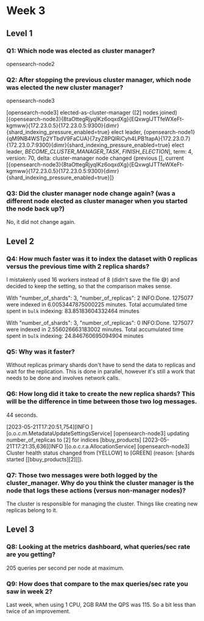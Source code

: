 # Week 3

## Level 1

### Q1: Which node was elected as cluster manager?
opensearch-node2

### Q2: After stopping the previous cluster manager, which node was elected the new cluster manager?
opensearch-node3

[opensearch-node3] elected-as-cluster-manager ([2] nodes joined)
        [{opensearch-node3}{8taOttegRjyqIKz6oqxdXg}{EQxwgIJTTfeWXeFt-kgmww}{172.23.0.5}{172.23.0.5:9300}{dimr}{shard_indexing_pressure_enabled=true} elect leader,
         {opensearch-node1}{qM9NB4WSTp2YTbdV9FaCUA}{7zyZ8PQlRiCyh4LPB1tapA}{172.23.0.7}{172.23.0.7:9300}{dimr}{shard_indexing_pressure_enabled=true} elect leader, _BECOME_CLUSTER_MANAGER_TASK_, _FINISH_ELECTION_],
         term: 4,
         version: 70,
         delta: cluster-manager node changed
         {previous [],
          current [{opensearch-node3}{8taOttegRjyqIKz6oqxdXg}{EQxwgIJTTfeWXeFt-kgmww}{172.23.0.5}{172.23.0.5:9300}{dimr}{shard_indexing_pressure_enabled=true}]}

### Q3: Did the cluster manager node change again? (was a different node elected as cluster manager when you started the node back up?)
No, it did not change again.

## Level 2

### Q4: How much faster was it to index the dataset with 0 replicas versus the previous time with 2 replica shards?
I mistakenly used 16 workers instead of 8 (didn't save the file 😅) and decided to keep the setting, so that the comparison makes sense.

With "number_of_shards": 3, "number_of_replicas": 2
INFO:Done. 1275077 were indexed in 6.0053447875000225 minutes.
Total accumulated time spent in `bulk` indexing: 83.85183604332464 minutes

With "number_of_shards": 3, "number_of_replicas": 0
INFO:Done. 1275077 were indexed in 2.556026663183002 minutes.
Total accumulated time spent in `bulk` indexing: 24.846760695094904 minutes

### Q5: Why was it faster?
Without replicas primary shards don't have to send the data to replicas and wait for the replication.
This is done in parallel, however it's still a work that needs to be done and involves network calls.

### Q6: How long did it take to create the new replica shards?  This will be the difference in time between those two log messages.
44 seconds.

[2023-05-21T17:20:51,754][INFO ][o.o.c.m.MetadataUpdateSettingsService] [opensearch-node3] updating number_of_replicas to [2] for indices [bbuy_products]
[2023-05-21T17:21:35,636][INFO ][o.o.c.r.a.AllocationService] [opensearch-node3] Cluster health status changed from [YELLOW] to [GREEN] (reason: [shards started [[bbuy_products][2]]]).


### Q7: Those two messages were both logged by the cluster_manager.  Why do you think the cluster manager is the node that logs these actions (versus non-manager nodes)?
The cluster is responsible for managing the cluster. Things like creating new replicas belong to it.


## Level 3

### Q8: Looking at the metrics dashboard, what queries/sec rate are you getting?
205 queries per second per node at maximum.

### Q9: How does that compare to the max queries/sec rate you saw in week 2?
Last week, when using 1 CPU, 2GB RAM the QPS was 115.
So a bit less than twice of an improvement.
